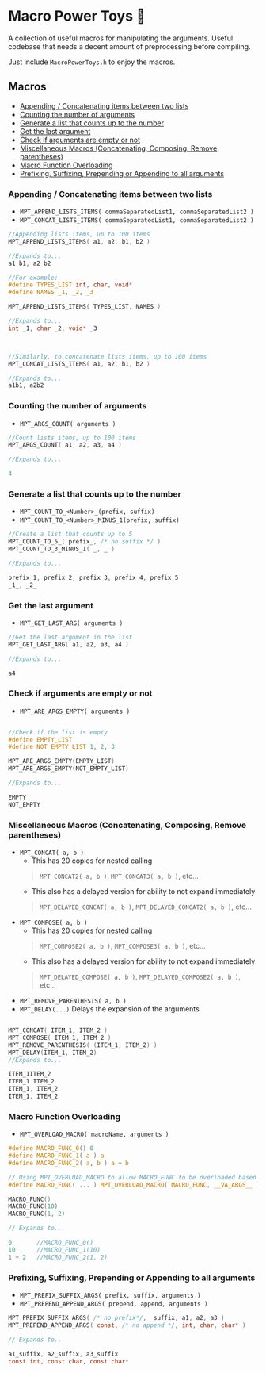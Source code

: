 # Macro Power Toys 🎲

A collection of useful macros for manipulating the arguments. 
Useful codebase that needs a decent amount of preprocessing before compiling.

Just include `MacroPowerToys.h` to enjoy the macros.

## Macros

- [Appending / Concatenating items between two lists](#appending-concatenating-items-between-two-lists)
- [Counting the number of arguments](#counting-the-number-of-arguments)
- [Generate a list that counts up to the number](#generate-a-list-that-counts-up-to-the-number)
- [Get the last argument](#get-the-last-argument)
- [Check if arguments are empty or not](#check-if-arguments-are-empty-or-not)
- [Miscellaneous Macros (Concatenating, Composing, Remove parentheses)](#miscellaneous-macros-concatenating-composing-remove-parentheses)
- [Macro Function Overloading](#macro-function-overloading)
- [Prefixing, Suffixing, Prepending or Appending to all arguments](#prefixing-suffixing-prepending-or-appending-to-all-arguments)


### Appending / Concatenating items between two lists

- `MPT_APPEND_LISTS_ITEMS( commaSeparatedList1, commaSeparatedList2 )`
- `MPT_CONCAT_LISTS_ITEMS( commaSeparatedList1, commaSeparatedList2 )`
```c
//Appending lists items, up to 100 items
MPT_APPEND_LISTS_ITEMS( a1, a2, b1, b2 )

//Expands to...
a1 b1, a2 b2

//For example:
#define TYPES_LIST int, char, void*
#define NAMES _1, _2, _3

MPT_APPEND_LISTS_ITEMS( TYPES_LIST, NAMES )

//Expands to...
int _1, char _2, void* _3



//Similarly, to concatenate lists items, up to 100 items
MPT_CONCAT_LISTS_ITEMS( a1, a2, b1, b2 )

//Expands to...
a1b1, a2b2
```

### Counting the number of arguments

- `MPT_ARGS_COUNT( arguments )`
```c
//Count lists items, up to 100 items
MPT_ARGS_COUNT( a1, a2, a3, a4 )

//Expands to...

4
```

### Generate a list that counts up to the number

- `MPT_COUNT_TO_<Number>_(prefix, suffix)`
- `MPT_COUNT_TO_<Number>_MINUS_1(prefix, suffix)`
```c
//Create a list that counts up to 5
MPT_COUNT_TO_5_( prefix_, /* no suffix */ )
MPT_COUNT_TO_3_MINUS_1( _, _ )

//Expands to...

prefix_1, prefix_2, prefix_3, prefix_4, prefix_5
_1_, _2_
```

### Get the last argument

- `MPT_GET_LAST_ARG( arguments )`
```c
//Get the last argument in the list
MPT_GET_LAST_ARG( a1, a2, a3, a4 )

//Expands to...

a4
```

### Check if arguments are empty or not

- `MPT_ARE_ARGS_EMPTY( arguments )`
```c

//Check if the list is empty
#define EMPTY_LIST
#define NOT_EMPTY_LIST 1, 2, 3

MPT_ARE_ARGS_EMPTY(EMPTY_LIST)
MPT_ARE_ARGS_EMPTY(NOT_EMPTY_LIST)

//Expands to...

EMPTY
NOT_EMPTY
```

### Miscellaneous Macros (Concatenating, Composing, Remove parentheses)
- `MPT_CONCAT( a, b )`
    - This has 20 copies for nested calling
    > `MPT_CONCAT2( a, b )`, `MPT_CONCAT3( a, b )`, etc...
    - This also has a delayed version for ability to not expand immediately
    > `MPT_DELAYED_CONCAT( a, b )`, `MPT_DELAYED_CONCAT2( a, b )`, etc...
- `MPT_COMPOSE( a, b )`
    - This has 20 copies for nested calling
    > `MPT_COMPOSE2( a, b )`, `MPT_COMPOSE3( a, b )`, etc...
    - This also has a delayed version for ability to not expand immediately
    > `MPT_DELAYED_COMPOSE( a, b )`, `MPT_DELAYED_COMPOSE2( a, b )`, etc...
- `MPT_REMOVE_PARENTHESIS( a, b )`
- `MPT_DELAY(...)` Delays the expansion of the arguments
```c

MPT_CONCAT( ITEM_1, ITEM_2 )
MPT_COMPOSE( ITEM_1, ITEM_2 )
MPT_REMOVE_PARENTHESIS( (ITEM_1, ITEM_2) )
MPT_DELAY(ITEM_1, ITEM_2)
//Expands to...

ITEM_1ITEM_2
ITEM_1 ITEM_2
ITEM_1, ITEM_2
ITEM_1, ITEM_2
```

### Macro Function Overloading

- `MPT_OVERLOAD_MACRO( macroName, arguments )`

```c
#define MACRO_FUNC_0() 0
#define MACRO_FUNC_1( a ) a
#define MACRO_FUNC_2( a, b ) a + b

// Using MPT_OVERLOAD_MACRO to allow MACRO_FUNC to be overloaded based on number of arguments
#define MACRO_FUNC( ... ) MPT_OVERLOAD_MACRO( MACRO_FUNC, __VA_ARGS__ )

MACRO_FUNC()
MACRO_FUNC(10)
MACRO_FUNC(1, 2)

// Expands to...

0       //MACRO_FUNC_0()
10      //MACRO_FUNC_1(10)
1 + 2   //MACRO_FUNC_2(1, 2)
```

### Prefixing, Suffixing, Prepending or Appending to all arguments

- `MPT_PREFIX_SUFFIX_ARGS( prefix, suffix, arguments )`
- `MPT_PREPEND_APPEND_ARGS( prepend, append, arguments )`

```c
MPT_PREFIX_SUFFIX_ARGS( /* no prefix*/, _suffix, a1, a2, a3 )
MPT_PREPEND_APPEND_ARGS( const, /* no append */, int, char, char* )

// Expands to...

a1_suffix, a2_suffix, a3_suffix
const int, const char, const char*
```